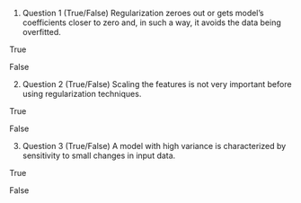 1. Question 1
(True/False) Regularization zeroes out or gets model’s coefficients closer to zero and, in such a way, it avoids the data being overfitted.


True


False


2. Question 2
(True/False) Scaling the features is not very important before using regularization techniques. 

True


False


3. Question 3
(True/False) A model with high variance is characterized by sensitivity to small changes in input data. 

True


False